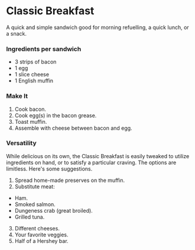 # Classic Breakfast

A quick and simple sandwich good for morning refuelling, a quick lunch, or a snack.

### Ingredients per sandwich
- 3 strips of bacon
- 1 egg
- 1 slice cheese
- 1 English muffin

### Make It
1. Cook bacon.
2. Cook egg(s) in the bacon grease.
3. Toast muffin.
3. Assemble with cheese between bacon and egg.

### Versatility

While delicious on its own, the Classic Breakfast is easily tweaked to utilize ingredients on hand, or to satisfy a particular craving. The options are limitless. Here's some suggestions.

1. Spread home-made preserves on the muffin.
2. Substitute meat:
  - Ham.
  - Smoked salmon.
  - Dungeness crab (great broiled).
  - Grilled tuna.
3. Different cheeses.
4. Your favorite veggies.
5. Half of a Hershey bar.
